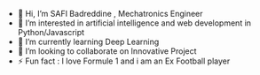 - 👋 Hi, I’m SAFI Badreddine , Mechatronics Engineer
- 👀 I’m interested in artificial intelligence and web development in Python/Javascript
- 🌱 I’m currently learning Deep Learning
- 💞️ I’m looking to collaborate on Innovative Project
- ⚡ Fun fact : I love Formule 1 and i am an Ex Football player


<!---
BadreddineSAFI/BadreddineSAFI is a ✨ special ✨ repository because its `README.md` (this file) appears on your GitHub profile.
You can click the Preview link to take a look at your changes.
--->
